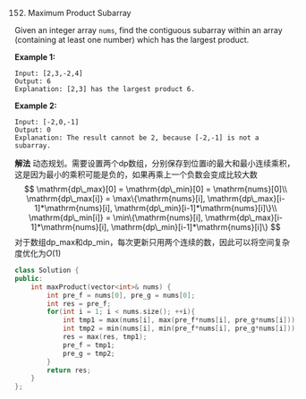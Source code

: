 152. Maximum Product Subarray

Given an integer array `nums`, find the contiguous subarray within an array (containing at least one number) which has the largest product.

**Example 1:**

```
Input: [2,3,-2,4]
Output: 6
Explanation: [2,3] has the largest product 6.
```

**Example 2:**

```
Input: [-2,0,-1]
Output: 0
Explanation: The result cannot be 2, because [-2,-1] is not a subarray.
```

**解法**	动态规划。需要设置两个dp数组，分别保存到位置i的最大和最小连续乘积，这是因为最小的乘积可能是负的，如果再乘上一个负数会变成比较大数
$$
\mathrm{dp\_max}[0] = \mathrm{dp\_min}[0] = \mathrm{nums}[0]\\
\mathrm{dp\_max[i]} = \max\{\mathrm{nums}[i], \mathrm{dp\_max}[i-1]*\mathrm{nums}[i], \mathrm{dp\_min}[i-1]*\mathrm{nums}[i]\}\\
\mathrm{dp\_min[i]} = \min\{\mathrm{nums}[i], \mathrm{dp\_max}[i-1]*\mathrm{nums}[i], \mathrm{dp\_min}[i-1]*\mathrm{nums}[i]\}
$$
对于数组dp_max和dp_min，每次更新只用两个连续的数，因此可以将空间复杂度优化为$O(1)$

```c++
class Solution {
public:
    int maxProduct(vector<int>& nums) {
        int pre_f = nums[0], pre_g = nums[0];
        int res = pre_f;
        for(int i = 1; i < nums.size(); ++i){
            int tmp1 = max(nums[i], max(pre_f*nums[i], pre_g*nums[i]));
            int tmp2 = min(nums[i], min(pre_f*nums[i], pre_g*nums[i]));
            res = max(res, tmp1);
            pre_f = tmp1;
            pre_g = tmp2;
        }
        return res;
    }
};
```

